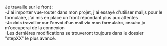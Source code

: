 Je travaille sur le front : </br>
-J'ai importer vue-router dans mon projet, j'ai essayé d'utiliser mailjs pour le formulaire, j'ai mis en place un front répondant plus aux attentes</br>
-Je dois travailler sur l'envoi d'un mail via mon formulaire, ensuite je m'occuperai de la connexion</br>
-Les dernières modifications se trouveront toujours dans le dossier "stepXX" le plus avancé.</br>